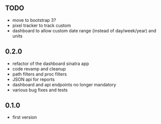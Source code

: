 ## TODO

* move to bootstrap 3?
* pixel tracker to track custom
* dashboard to allow custom date range (instead of day/week/year) and units

## 0.2.0

* refactor of the dashboard sinatra app
* code revamp and cleanup
* path filters and proc filters
* JSON api for reports
* dashboard and api endpoints no longer mandatory
* various bug fixes and tests

## 0.1.0

* first version